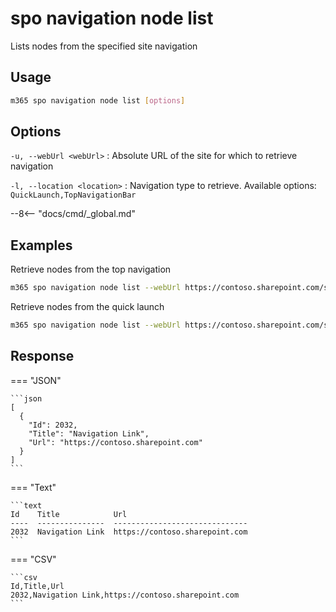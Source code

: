 # spo navigation node list

Lists nodes from the specified site navigation

## Usage

```sh
m365 spo navigation node list [options]
```

## Options

`-u, --webUrl <webUrl>`
: Absolute URL of the site for which to retrieve navigation

`-l, --location <location>`
: Navigation type to retrieve. Available options: `QuickLaunch,TopNavigationBar`

--8<-- "docs/cmd/_global.md"

## Examples

Retrieve nodes from the top navigation

```sh
m365 spo navigation node list --webUrl https://contoso.sharepoint.com/sites/team-a --location TopNavigationBar
```

Retrieve nodes from the quick launch

```sh
m365 spo navigation node list --webUrl https://contoso.sharepoint.com/sites/team-a --location QuickLaunch
```

## Response

=== "JSON"

    ```json
    [
      {
        "Id": 2032,
        "Title": "Navigation Link",
        "Url": "https://contoso.sharepoint.com"
      }
    ]
    ```

=== "Text"

    ```text
    Id    Title            Url
    ----  ---------------  ------------------------------
    2032  Navigation Link  https://contoso.sharepoint.com
    ```

=== "CSV"

    ```csv
    Id,Title,Url
    2032,Navigation Link,https://contoso.sharepoint.com
    ```

